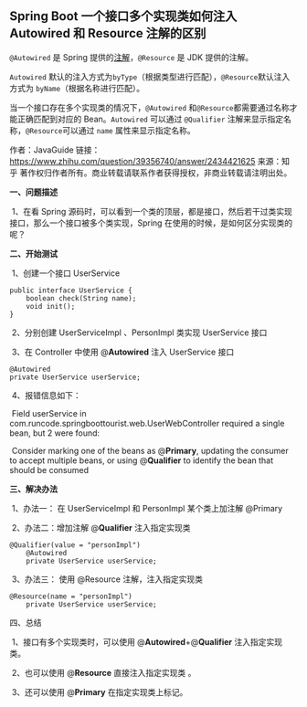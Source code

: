 ## Spring Boot 一个接口多个实现类如何注入 Autowired 和 Resource 注解的区别

`@Autowired` 是 Spring 提供的[注解](https://www.zhihu.com/search?q=注解&search_source=Entity&hybrid_search_source=Entity&hybrid_search_extra={"sourceType"%3A"answer"%2C"sourceId"%3A2434421625})，`@Resource` 是 JDK 提供的注解。

`Autowired` 默认的注入方式为`byType`（根据类型进行匹配），`@Resource`默认注入方式为 `byName`（根据名称进行匹配）。

当一个接口存在多个实现类的情况下，`@Autowired` 和`@Resource`都需要通过名称才能正确匹配到对应的 Bean。`Autowired` 可以通过 `@Qualifier` 注解来显示指定名称，`@Resource`可以通过 `name` 属性来显示指定名称。



作者：JavaGuide
链接：https://www.zhihu.com/question/39356740/answer/2434421625
来源：知乎
著作权归作者所有。商业转载请联系作者获得授权，非商业转载请注明出处。



**一、问题描述**



​    1、在看 Spring 源码时，可以看到一个类的顶层，都是接口，然后若干过类实现接口，那么一个接口被多个类实现，Spring 在使用的时候，是如何区分实现类的呢？





**二、开始测试**



​    1、创建一个接口 UserService



```
public interface UserService {
 	boolean check(String name);
	void init();
}
```



​    2、分别创建 UserServiceImpl 、PersonImpl 类实现 UserService 接口





​    3、在 Controller 中使用 @**Autowired** 注入 UserService 接口



```
@Autowired
private UserService userService;
```





​    4、报错信息如下：



​    Field userService in com.runcode.springboottourist.web.UserWebController required a single bean, but 2 were found:



​    Consider marking one of the beans as @**Primary**, updating the consumer to accept multiple beans, or using @**Qualifier** to identify the bean that should be consumed





**三、解决办法**



​    1、办法一： 在 UserServiceImpl 和 PersonImpl 某个类上加注解 @Primary





​    2、办法二：增加注解 @**Qualifier** 注入指定实现类



```
@Qualifier(value = "personImpl")
	@Autowired
	private UserService userService;
```



​    3、办法三： 使用 @Resource 注解，注入指定实现类



```
@Resource(name = "personImpl")
	private UserService userService;
```





四、总结



​    1、接口有多个实现类时，可以使用 @**Autowired**+@**Qualifier** 注入指定实现类。





​    2、也可以使用 @**Resource** 直接注入指定实现类 。





​    3、还可以使用 @**Primary** 在指定实现类上标记。